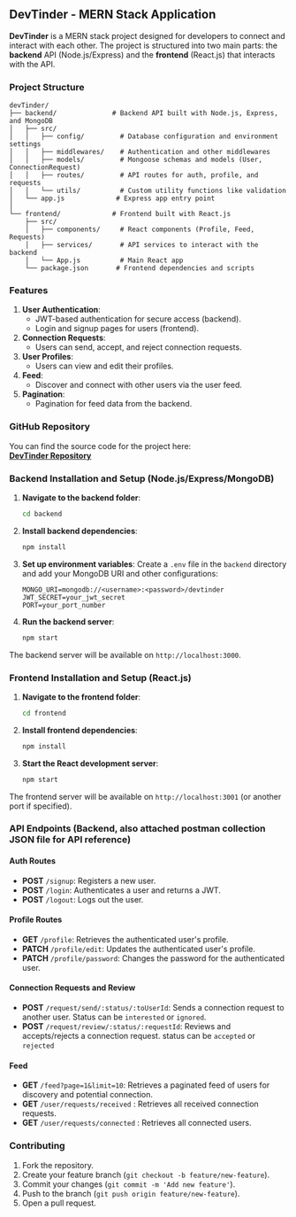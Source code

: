 ## DevTinder - MERN Stack Application

**DevTinder** is a MERN stack project designed for developers to connect and interact with each other. The project is structured into two main parts: the **backend** API (Node.js/Express) and the **frontend** (React.js) that interacts with the API.

### Project Structure
```
devTinder/
├── backend/              # Backend API built with Node.js, Express, and MongoDB
│   ├── src/
│   │   ├── config/         # Database configuration and environment settings
│   │   ├── middlewares/    # Authentication and other middlewares
│   │   ├── models/         # Mongoose schemas and models (User, ConnectionRequest)
│   │   ├── routes/         # API routes for auth, profile, and requests
│   │   └── utils/          # Custom utility functions like validation
│   └── app.js             # Express app entry point
│
└── frontend/             # Frontend built with React.js
    ├── src/
    │   ├── components/     # React components (Profile, Feed, Requests)
    │   ├── services/       # API services to interact with the backend
    │   └── App.js          # Main React app
    └── package.json       # Frontend dependencies and scripts
```

### Features
1. **User Authentication**: 
   - JWT-based authentication for secure access (backend).
   - Login and signup pages for users (frontend).
2. **Connection Requests**: 
   - Users can send, accept, and reject connection requests.
3. **User Profiles**: 
   - Users can view and edit their profiles.
4. **Feed**: 
   - Discover and connect with other users via the user feed.
5. **Pagination**: 
   - Pagination for feed data from the backend.

### GitHub Repository

You can find the source code for the project here:  
[**DevTinder Repository**](https://github.com/rajith19/devTinder)

### Backend Installation and Setup (Node.js/Express/MongoDB)

1. **Navigate to the backend folder**:
   ```bash
   cd backend
   ```

2. **Install backend dependencies**:
   ```bash
   npm install
   ```

3. **Set up environment variables**:
   Create a `.env` file in the `backend` directory and add your MongoDB URI and other configurations:
   ```
   MONGO_URI=mongodb://<username>:<password>/devtinder
   JWT_SECRET=your_jwt_secret
   PORT=your_port_number
   ```

4. **Run the backend server**:
   ```bash
   npm start
   ```

The backend server will be available on `http://localhost:3000`.

### Frontend Installation and Setup (React.js)

1. **Navigate to the frontend folder**:
   ```bash
   cd frontend
   ```

2. **Install frontend dependencies**:
   ```bash
   npm install
   ```

3. **Start the React development server**:
   ```bash
   npm start
   ```

The frontend server will be available on `http://localhost:3001` (or another port if specified).

### API Endpoints (Backend, also attached postman collection JSON file for API reference)

#### Auth Routes
- **POST** `/signup`: Registers a new user.
- **POST** `/login`: Authenticates a user and returns a JWT.
- **POST** `/logout`: Logs out the user.

#### Profile Routes
- **GET** `/profile`: Retrieves the authenticated user's profile.
- **PATCH** `/profile/edit`: Updates the authenticated user's profile.
- **PATCH** `/profile/password`: Changes the password for the authenticated user.

#### Connection Requests and Review
- **POST** `/request/send/:status/:toUserId`: Sends a connection request to another user. Status can be `interested` or `ignored`.
- **POST** `/request/review/:status/:requestId`: Reviews and accepts/rejects a connection request. status can be `accepted` or `rejected`

#### Feed
- **GET** `/feed?page=1&limit=10`: Retrieves a paginated feed of users for discovery and potential connection.
- **GET** `/user/requests/received`  : Retrieves all received connection requests.
- **GET** `/user/requests/connected`  :  Retrieves all connected users.

### Contributing

1. Fork the repository.
2. Create your feature branch (`git checkout -b feature/new-feature`).
3. Commit your changes (`git commit -m 'Add new feature'`).
4. Push to the branch (`git push origin feature/new-feature`).
5. Open a pull request.
